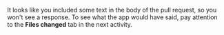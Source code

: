 It looks like you included some text in the body of the pull request, so you won't see a response. To see what the app would have said, pay attention to the **Files changed** tab in the next activity.
